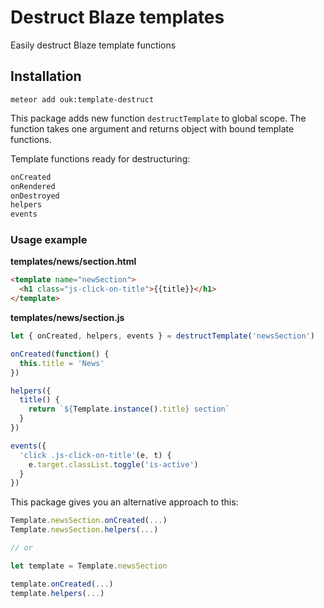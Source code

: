 # Destruct Blaze templates

Easily destruct Blaze template functions


## Installation
```
meteor add ouk:template-destruct
```

This package adds new function `destructTemplate` to global scope.
The function takes one argument and returns object with bound template functions.

Template functions ready for destructuring:
```js
onCreated
onRendered
onDestroyed
helpers
events
```

### Usage example
**templates/news/section.html**
```html
<template name="newSection">
  <h1 class="js-click-on-title">{{title}}</h1>
</template>
```

**templates/news/section.js**
```js
let { onCreated, helpers, events } = destructTemplate('newsSection')

onCreated(function() {
  this.title = 'News'
})

helpers({
  title() {
    return `${Template.instance().title} section`
  }
})

events({
  'click .js-click-on-title'(e, t) {
    e.target.classList.toggle('is-active')
  }
})
```

This package gives you an alternative approach to this:
```js
Template.newsSection.onCreated(...)
Template.newsSection.helpers(...)

// or

let template = Template.newsSection

template.onCreated(...)
template.helpers(...)
```
